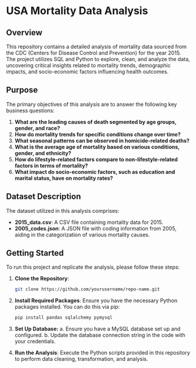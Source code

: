 # USA Mortality Data Analysis

## Overview

This repository contains a detailed analysis of mortality data sourced from the CDC (Centers for Disease Control and Prevention) for the year 2015. The project utilizes SQL and Python to explore, clean, and analyze the data, uncovering critical insights related to mortality trends, demographic impacts, and socio-economic factors influencing health outcomes.

## Purpose

The primary objectives of this analysis are to answer the following key business questions:

1. **What are the leading causes of death segmented by age groups, gender, and race?**
2. **How do mortality trends for specific conditions change over time?**
3. **What seasonal patterns can be observed in homicide-related deaths?**
4. **What is the average age of mortality based on various conditions, gender, and ethnicity?**
5. **How do lifestyle-related factors compare to non-lifestyle-related factors in terms of mortality?**
6. **What impact do socio-economic factors, such as education and marital status, have on mortality rates?**

## Dataset Description

The dataset utilized in this analysis comprises:
- **2015_data.csv**: A CSV file containing mortality data for 2015.
- **2005_codes.json**: A JSON file with coding information from 2005, aiding in the categorization of various mortality causes.

## Getting Started

To run this project and replicate the analysis, please follow these steps:

1. **Clone the Repository**:
   ```bash
   git clone https://github.com/yourusername/repo-name.git

2. **Install Required Packages**: Ensure you have the necessary Python packages installed. You can do this via pip:
   ```bash
   pip install pandas sqlalchemy pymysql
3. **Set Up Database:**
a. Ensure you have a MySQL database set up and configured.
b. Update the database connection string in the code with your credentials.

4. **Run the Analysis**: Execute the Python scripts provided in this repository to perform data cleaning, transformation, and analysis.
